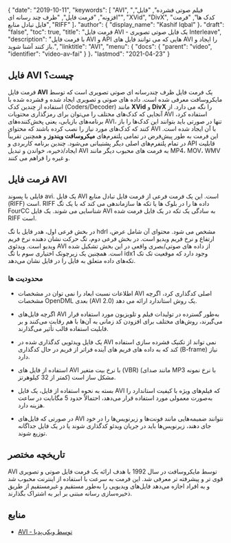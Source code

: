 {
  "date": "2019-10-11",
  "keywords": [
"AVI",
"فیلم صوتی فشرده",
"فایل",
"افزونه",
"فرمت فایل",
"ظرف چند رسانه ای",
"XVid",
"DivX",
"کدک ها",
"فرمت فایل تبادل منابع",
"RIFF"
]،
  "author": {
    "display_name": "Kashif Iqbal"
}،
  "draft": "false",
  "toc": true,
  "title": "فرمت فایل AVI - یک فایل صوتی تصویری Interleave",
  "description": "با فرمت فایل AVI و API هایی که می توانند فایل های AVI را ایجاد و باز کنند آشنا شوید.",
  "linktitle": "AVI",
  "menu": {
    "docs": {
      "parent": "video",
      "identifier": "video-av-fai"
}
}،
  "lastmod": "2021-04-23"
}

## فایل AVI چیست؟ ##

فرمت فایل **AVI** یک فرمت فایل ظرف چندرسانه ای صوتی تصویری است که توسط مایکروسافت معرفی شده است. داده های صوتی و تصویری ایجاد شده و فشرده شده با استفاده از چندین کدک (Coders/Decoder) مانند **XVid** و **DivX** را نگه می دارد. از آنجایی که کدک‌های مختلف را می‌توان برای رمزگذاری محتویات AVI استفاده کرد، برنامه‌های بازیابی، یعنی پخش‌کننده‌های AVI، تنها در صورتی باید بتوانند این کدک‌ها را باز کنند که کدک‌های مورد نیاز را نصب کرده باشند که محتوای AVI با آن ایجاد شده است. این فرمت به طور پیش‌فرض در تمامی پلتفرم‌های **میکروسافت ویندوز** و همچنین تقریباً در تمام پلتفرم‌های اصلی دیگر پشتیبانی می‌شود. چندین برنامه کاربردی و API قابلیت ایجاد/ذخیره، خواندن و تبدیل AVI به فرمت های محبوب دیگر مانند MP4، MOV، WMV و غیره را فراهم می کنند.

## فرمت فایل AVI ##

فایلی با پسوند avi. یک فایل AVI است. این یک فرمت فرعی از فرمت فایل تبادل منابع (RIFF) است. RIFF داده ها را در بلوک ها یا تکه ها سازماندهی می کند که با یک تگ FourCC شناسایی می شوند. یک فایل AVI به سادگی یک تکه در یک فایل فرمت شده RIFF است.

در بخش فرعی اول، هدر فایل با تگ hdrl مشخص می شود. محتوای آن شامل عرض، ارتفاع و نرخ فریم ویدیو است. در بخش فرعی دوم، تگ حرکت نشان دهنده نرخ فریم ویدیو است. ویدئوی AVI از داده های صوتی/بصری واقعی در این بخش تشکیل شده است. همچنین یک زیرچونک اختیاری سوم با تگ idx1 وجود دارد که موقعیت تک تک تکه‌های داده متعلق به فایل را در فایل نشان می‌دهد.

### محدودیت ها ###

* اطلاعات نسبت ابعاد را نمی توان در مشخصات AVI اصلی کدگذاری کرد، اگرچه مشخصات OpenDML بعدی (AVI 2.0) یک روش استاندارد ارائه می دهد.

* اگرچه فایل‌های AVI به‌طور گسترده در تولیدات فیلم و تلویزیون مورد استفاده قرار می‌گیرند، روش‌های مختلف برای افزودن کد زمانی به آن‌ها با هم رقابت می‌کنند و بر قابلیت استفاده قالب تأثیر می‌گذارند.

* یک فایل ویدئویی کدگذاری شده در AVI نمی تواند از تکنیک فشرده سازی استفاده کند که به داده های فریم های آینده فراتر از فریم در حال کدگذاری (B-frame) نیاز دارد.

* استفاده از فایل های AVI با نرخ بیت متغیر (VBR) (مانند صدای MP3 با نرخ نمونه کمتر از 32 کیلوهرتز) مشکل ساز است.

* بسته به نحوه استفاده از فایل، یک فایل AVI که فیلم‌های ویژه با کیفیت استاندارد را به‌صورت معمولی مورد استفاده قرار می‌دهد، احتمالاً حدود 5 مگابایت در ساعت هزینه دارد.

* در صورتی که فایل‌های AVI نتوانند ضمیمه‌هایی مانند فونت‌ها و زیرنویس‌ها را در خود جای دهند، زیرنویس‌ها باید در جریان ویدئو کدگذاری شوند یا در یک فایل جداگانه توزیع شوند.


## تاریخچه مختصر ##

AVI توسط مایکروسافت در سال 1992 با هدف ارائه یک فرمت فایل صوتی و تصویری قوی تر و پیشرفته تر معرفی شد. این فرمت به سرعت با استفاده از اینترنت محبوب شد و به افراد اجازه می‌دهد فایل‌های ویدیویی را به‌طور مستقیم و غیرمستقیم از طریق ذخیره‌سازی رسانه مبتنی بر ابر به اشتراک بگذارند.

## منابع ##

* [AVI - توسط ویکی‌پدیا](https://en.wikipedia.org/wiki/Audio_Video_Interleave)


